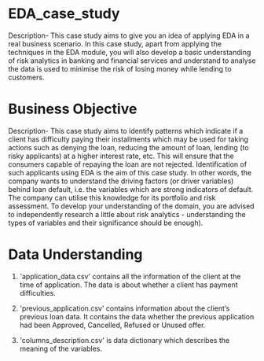 # EDA_case_study
  Description- This case study aims to give you an idea of applying EDA in a real business scenario. In this case study, apart from applying the techniques in the EDA module, you will also develop a basic understanding of risk analytics in banking and financial services and understand to analyse the data is used to minimise the risk of losing money while lending to customers.
# Business Objective
  Description- This case study aims to identify patterns which indicate if a client has difficulty paying their installments which may be used for taking actions such as denying the loan, reducing the amount of loan, lending (to risky applicants) at a higher interest rate, etc. This will ensure that the consumers capable of repaying the loan are not rejected. Identification of such applicants using EDA is the aim of this case study. In other words, the company wants to understand the driving factors (or driver variables) behind loan default, i.e. the variables which are strong indicators of default.  The company can utilise this knowledge for its portfolio and risk assessment. To develop your understanding of the domain, you are advised to independently research a little about risk analytics - understanding the types of variables and their significance should be enough).
# Data Understanding
  1. 'application_data.csv'  contains all the information of the client at the time of application. 
The data is about whether a client has payment difficulties.
 
2. 'previous_application.csv' contains information about the client’s previous loan data. It contains the data whether the previous application had been Approved, Cancelled, Refused or Unused offer.
 
3. 'columns_description.csv' is data dictionary which describes the meaning of the variables.
# 
